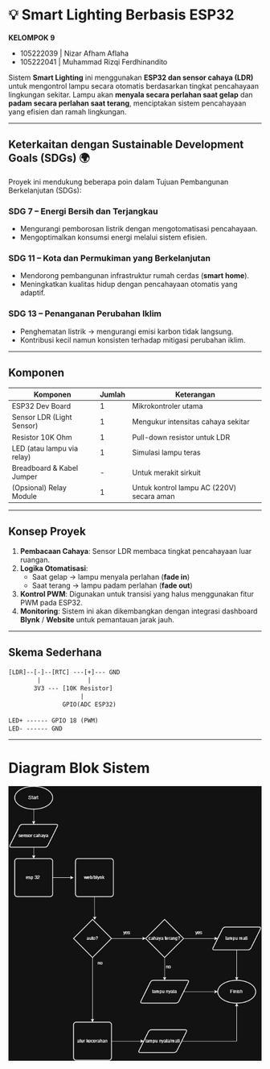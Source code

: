 # 💡 Smart Lighting Berbasis ESP32

**KELOMPOK 9**  
- 105222039 | Nizar Afham Aflaha  
- 105222041 | Muhammad Rizqi Ferdhinandito

Sistem **Smart Lighting** ini menggunakan **ESP32 dan sensor cahaya (LDR)** untuk mengontrol lampu secara otomatis berdasarkan tingkat pencahayaan lingkungan sekitar. Lampu akan **menyala secara perlahan saat gelap** dan **padam secara perlahan saat terang**, menciptakan sistem pencahayaan yang efisien dan ramah lingkungan.

---

## Keterkaitan dengan Sustainable Development Goals (SDGs) 🌍

Proyek ini mendukung beberapa poin dalam Tujuan Pembangunan Berkelanjutan (SDGs):

###  **SDG 7 – Energi Bersih dan Terjangkau**
- Mengurangi pemborosan listrik dengan mengotomatisasi pencahayaan.
- Mengoptimalkan konsumsi energi melalui sistem efisien.

###  **SDG 11 – Kota dan Permukiman yang Berkelanjutan**
- Mendorong pembangunan infrastruktur rumah cerdas (**smart home**).
- Meningkatkan kualitas hidup dengan pencahayaan otomatis yang adaptif.

###  **SDG 13 – Penanganan Perubahan Iklim**
- Penghematan listrik → mengurangi emisi karbon tidak langsung.
- Kontribusi kecil namun konsisten terhadap mitigasi perubahan iklim.

---

##  Komponen

| Komponen                  | Jumlah | Keterangan                                |
|---------------------------|--------|--------------------------------------------|
| ESP32 Dev Board           | 1      | Mikrokontroler utama                       |
| Sensor LDR (Light Sensor) | 1      | Mengukur intensitas cahaya sekitar         |
| Resistor 10K Ohm          | 1      | Pull-down resistor untuk LDR               |
| LED (atau lampu via relay)| 1      | Simulasi lampu teras                        |
| Breadboard & Kabel Jumper | -      | Untuk merakit sirkuit                      |
| (Opsional) Relay Module   | 1      | Untuk kontrol lampu AC (220V) secara aman  |

---

##  Konsep Proyek

1. **Pembacaan Cahaya**: Sensor LDR membaca tingkat pencahayaan luar ruangan.
2. **Logika Otomatisasi**:
   - Saat gelap → lampu menyala perlahan (**fade in**)
   - Saat terang → lampu padam perlahan (**fade out**)
3. **Kontrol PWM**: Digunakan untuk transisi yang halus menggunakan fitur PWM pada ESP32.
4. **Monitoring**: Sistem ini akan dikembangkan dengan integrasi dashboard **Blynk** / **Website** untuk pemantauan jarak jauh.

---

##  Skema Sederhana

```plaintext
[LDR]--[-]--[RTC] ---[+]--- GND
        |             |
       3V3 --- [10K Resistor]
                    |
               GPIO(ADC ESP32)

LED+ ------ GPIO 18 (PWM)
LED- ------ GND
```

---
#  Diagram Blok Sistem

![Diagram Blok Sistem](flowchart.jpeg)
